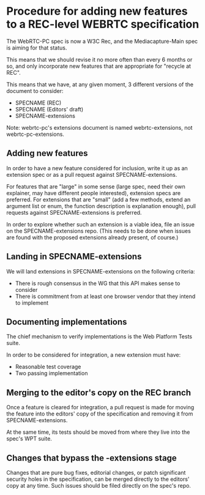# Procedure for adding new features to a REC-level WEBRTC specification

The WebRTC-PC spec is now a W3C Rec, and the Mediacapture-Main spec
is aiming for that status.

This means that we should revise it no more often than every 6 months or so, and only
incorporate new features that are appropriate for "recycle at REC".

This means that we have, at any given moment, 3 different
versions of the document to consider:

* SPECNAME (REC)
* SPECNAME (Editors' draft)
* SPECNAME-extensions

Note: webrtc-pc's extensions document is named webrtc-extensions, not webrtc-pc-extensions.

## Adding new features

In order to have a new feature considered for inclusion, write it up as an extension spec
or as a pull request against SPECNAME-extensions.

For features that are "large" in some sense (large spec, need their own explainer, may have
different people interested), extension specs are preferred. For extensions that are
"small" (add a few methods, extend an argument list or enum, the function description
is explanation enough), pull requests against SPECNAME-extensions is preferred.

In order to explore whether such an extension is a viable idea, file an issue on the
SPECNAME-extensions repo. (This needs to be done when issues are found with the proposed
extensions already present, of course.)

## Landing in SPECNAME-extensions

We will land extensions in SPECNAME-extensions on the following criteria:

* There is rough consensus in the WG that this API makes sense to consider
* There is commitment from at least one browser vendor that they intend to implement

## Documenting implementations

The chief mechanism to verify implementations is the Web Platform Tests suite.

In order to be considered for integration, a new extension must have:

* Reasonable test coverage
* Two passing implementation

## Merging to the editor's copy on the REC branch

Once a feature is cleared for integration, a pull request is made for moving the feature
into the editors' copy of the specification and removing it from SPECNAME-extensions.

At the same time, its tests should be moved from where they live into the spec's WPT suite.


## Changes that bypass the -extensions stage

Changes that are pure bug fixes, editorial changes, or patch significant security holes in
the specification, can be merged directly to the editors' copy at any time. Such issues should be filed directly
on the spec's repo.
